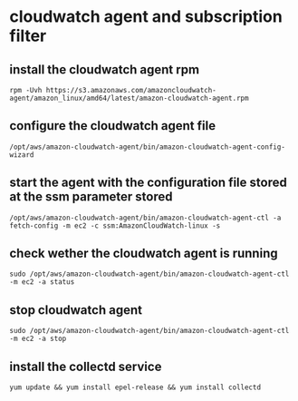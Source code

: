 # cloudwatch agent and subscription filter


## install the cloudwatch agent rpm


```
rpm -Uvh https://s3.amazonaws.com/amazoncloudwatch-agent/amazon_linux/amd64/latest/amazon-cloudwatch-agent.rpm
```

## configure the cloudwatch agent file


```
/opt/aws/amazon-cloudwatch-agent/bin/amazon-cloudwatch-agent-config-wizard
```

## start the agent with the configuration file stored at the ssm parameter stored

```
/opt/aws/amazon-cloudwatch-agent/bin/amazon-cloudwatch-agent-ctl -a fetch-config -m ec2 -c ssm:AmazonCloudWatch-linux -s
````



## check wether the cloudwatch agent is running


```
sudo /opt/aws/amazon-cloudwatch-agent/bin/amazon-cloudwatch-agent-ctl -m ec2 -a status
```

## stop cloudwatch agent 


```
sudo /opt/aws/amazon-cloudwatch-agent/bin/amazon-cloudwatch-agent-ctl -m ec2 -a stop
```

## install the collectd service

```
yum update && yum install epel-release && yum install collectd
```